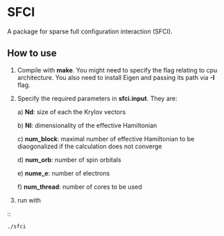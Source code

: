 # SFCI

A package for sparse full configuration interaction (SFCI). 

## How to use

1. Compile with **make**. You might need to specify the flag relating to cpu architecture. You also need to install Eigen and passing its path via **-I** flag.
2. Specify the required parameters in **sfci.input**. They are: 

    a) **Nd**: size of each the Krylov vectors
    
    b) **Nl**: dimensionality of the effective Hamiltonian 
    
    c) **num_block**: maximal number of effective Hamiltonian to be diaogonalized if the calculation does not converge 
    
    d) **num_orb**: number of spin orbitals 
    
    e) **nume_e**: number of electrons
    
    f) **num_thread**: number of cores to be used

3. run with 

::

    ./sfci 
    
